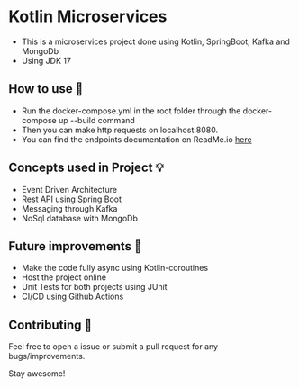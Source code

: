 # Kotlin Microservices
- This is a microservices project done using Kotlin, SpringBoot, Kafka and MongoDb
- Using JDK 17

## How to use 👣

- Run the docker-compose.yml in the root folder through the docker-compose up --build command
- Then you can make http requests on localhost:8080.
- You can find the endpoints documentation on ReadMe.io [here](https://kotlinmicroservices.readme.io/reference/person)

## Concepts used in Project 💡

- Event Driven Architecture
- Rest API using Spring Boot
- Messaging through Kafka
- NoSql database with MongoDb

## Future improvements 🤔
- Make the code fully async using Kotlin-coroutines
- Host the project online
- Unit Tests for both projects using JUnit
- CI/CD using Github Actions

## Contributing 🤝

Feel free to open a issue or submit a pull request for any bugs/improvements.

Stay awesome!
